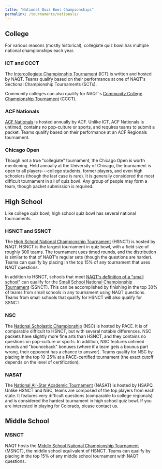 ```yaml
---
title: "National Quiz Bowl Championships"
permalink: /tournaments/nationals/
---
```


## College

For various reasons (mostly historical), collegiate quiz bowl has multiple national championships each year.

### ICT and CCCT

The [Intercollegiate Championship Tournament](https://www.naqt.com/ict/) (ICT) is written and hosted by NAQT. Teams qualify based on their performance at one of NAQT's Sectional Championship Tournaments (SCTs).

Community colleges can also qualify for NAQT's [Community College Championship Tournament](https://www.naqt.com/ccct/) (CCCT).

### ACF Nationals

[ACF Nationals](https://acf-quizbowl.com/aboutus/) is hosted annually by ACF. Unlike ICT, ACF Nationals is untimed, contains no pop-culture or sports, and requires teams to submit a packet. Teams qualify based on their performance at an ACF Regionals tournament.

### Chicago Open

Though not a true "collegiate" tournament, the Chicago Open is worth mentioning. Held annually at the University of Chicago, the tournament is open to all players---college students, former players, and even high schoolers (though the last case is rare). It is generally considered the most difficult tournament in all of quiz bowl. Any group of people may form a team, though packet submission is required.

## High School

Like college quiz bowl, high school quiz bowl has several national tournaments.

### HSNCT and SSNCT

The [High School National Championship Tournament](https://www.naqt.com/hsnct/) (HSNCT) is hosted by NAQT. HSNCT is the largest tournament in quiz bowl, with a field size of roughly 300 teams. The tournament uses timed rounds, and the distribution is similar to that of NAQT's regular sets (though the questions are harder). Teams can qualify by placing in the top 15% of any tournament that uses NAQT questions.

In addition to HSNCT, schools that meet [NAQT's definition of a "small school"](https://www.naqt.com/hs/small-school.html) can qualify for the [Small School National Championship Tournament](https://www.naqt.com/ssnct/) (SSNCT). This can be accomplished by finishing in the top 30% of teams from small schools in any tournament using NAQT questions. Teams from small schools that qualify for HSNCT will also qualify for SSNCT.

### NSC

The [National Scholastic Championship](http://www.pace-nsc.org/pace-nsc-2018-june-2-3-washington-dc/) (NSC) is hosted by PACE. It is of comparable difficult to HSNCT, but with several notable differences. NSC packets have slightly more fine arts than HSNCT, and they contains no questions on pop-culture or sports. In addition, NSC features untimed rounds and "bounceback" bonuses (where if a team gets a bounus part wrong, their opponent has a chance to answer). Teams qualify for NSC by placing in the top 10-25% at a PACE-certified tournament (the exact cutoff depends on the level of certification).

### NASAT

The [National All-Star Academic Tournament](http://hsquizbowl.org/forums/viewtopic.php?f=2&t=19239) (NASAT) is hosted by HSAPQ. Unlike HSNCT and NSC, teams are composed of the top players from each state. It features very difficult questions (comparable to college regionals) and is considered the hardest tournament in high school quiz bowl. If you are interested in playing for Colorado, please contact us.

## Middle School

### MSNCT

NAQT hosts the [Middle School National Championship Tournament](https://www.naqt.com/msnct/) (MSNCT), the middle school equlivalent of HSNCT. Teams can qualify by placing in the top 15% of any middle school tournament with NAQT questions.
